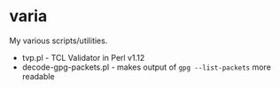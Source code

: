 # varia
My various scripts/utilities.

- tvp.pl - TCL Validator in Perl v1.12
- decode-gpg-packets.pl - makes output of `gpg --list-packets` more readable
